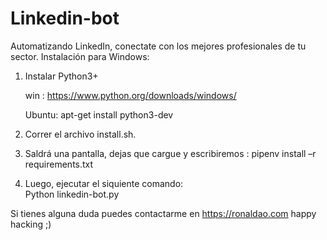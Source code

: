 # Linkedin-bot
Automatizando LinkedIn, conectate con los mejores profesionales de tu sector.
Instalación para Windows:

1. Instalar Python3+

    win : https://www.python.org/downloads/windows/

    Ubuntu: apt-get install python3-dev 

2. Correr el archivo install.sh.

3. Saldrá una pantalla, dejas que cargue y escribiremos :
  pipenv install –r requirements.txt 

4. Luego, ejecutar el siquiente comando:  
  Python linkedin-bot.py

Si tienes alguna duda puedes contactarme en https://ronaldao.com
happy hacking ;)
